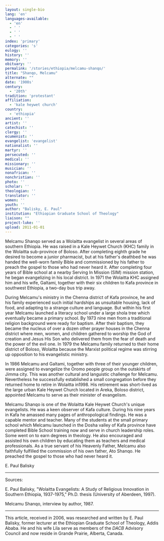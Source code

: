```yaml
---
layout: single-bio
lang: 'en'
languages-available:
  - 'en'
  - ' '
  - ' '
  - ' '
index: 'primary'
categories: 's'
eulogy: ''
history: ''
memory: ''
obituary: ''
permalink: '/stories/ethiopia/melcamu-shanqo/'
title: "Shanqo, Melcamu"
alternate: ""
date: '1900s'
century:
  - '20th'
tradition: 'protestant'
affiliation:
  - 'kale heywet church'
country:
  - 'ethiopia'
ancient: ''
artist: ''
catechist: ''
clergy: ''
ecumenist: ''
evangelist: 'evangelist'
nationalist: ''
martyr: ''
persecuted: ''
medical: ''
missionary: ''
musician: ''
nonafrican: ''
nonchristian: ''
photo: ''
scholar: ''
theologian: ''
translator: ''
women: ''
youth: ''
author: "Balisky, E. Paul"
institution: "Ethiopian Graduate School of Theology"
liaison: ""
project-luke: ''
upload: 2011-01-01
---
```




Melcamu Shanqo served as a Wolaitta evangelist in several areas of southern Ethiopia. He was raised in a Kale Heywet Church (KHC) family in the Wolaitta sub-province of Boloso.  After completing eighth grade he desired to become a junior pharmacist, but at his father's deathbed he was handed the well-worn family Bible and commissioned by his father to preach the gospel to those who had never heard it. After completing four years of Bible school at a nearby Serving In Mission (SIM) mission station, he began evangelizing in his local district. In 1971 the Wolaitta KHC assigned him and his wife, Galtami, together with their six children to Kafa province in southwest Ethiopia, a two-day bus trip away.

During Melcamu's ministry in the Chenna district of Kafa province, he and his family experienced such initial hardships as unsuitable housing, lack of food, and adapting to a strange culture and language. But within his first year Melcamu launched a literacy school under a large shola tree which eventually became a primary school. By 1973 nine men from a traditional religion background were ready for baptism. After their baptism, they became the nucleus of over a dozen other prayer houses in the Chenna district where men, women, and children gathered to worship the God of creation and Jesus His Son who delivered them from the fear of death and the power of the evil one. In 1979 the Melcamu family returned to their home district of Boloso, Wolaitta because the Marxist political regime was stirring up opposition to his evangelistic ministry.

In 1986 Melcamu and Galtami, together with three of their younger children, were assigned to evangelize the Oromo people group on the outskirts of Jimma city. This was another cultural and languistic challenge for Melcamu. Nevertheless he successfully established a small congregation before they returned home to retire in Wolaitta in1998. His retirement was short-lived as the large urban Kale Heywet Church located in Areka, Boloso district, appointed Melcamu to serve as their minister of evangelism.

Melcamu Shanqo is one of the Wolaitta Kale Heywet Church's unique evangelists. He was a keen observer of Kafa culture. During his nine years in Kafa he amassed many pages of anthropological findings. He was a capable mentor and teacher. Many of the students at the small primary school which Melcamu launched in the Dosha valley of Kafa province have completed Bible School training now and serve in church leadership roles. Some went on to earn degrees in theology. He also encouraged and assisted his own children by educating them as teachers and medical professionals. As a true servant of his Heavenly Father, Melcamu also faithfully fulfilled the commission of his own father, Ato Shanqo. He preached the gospel to those who had never heard it.

E. Paul Balisky

---

Sources:

E. Paul Balisky, "Wolaitta Evangelists: A Study of Religious Innovation in Southern Ethiopia, 1937-1975," Ph.D. thesis (University of Aberdeen, 1997).

Melcamu Shanqo, interview by author, 1987.

---

This article, received in 2006, was researched and written by E. Paul Balisky, former lecturer at the Ethiopian Graduate School of Theology, Addis Ababa. He and his wife Lila serve as members of the *DACB* Advisory Council and now reside in Grande Prairie, Alberta, Canada.
